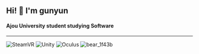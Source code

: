 ## Hi! 👋 I'm gunyun
#### Ajou University student studying Software
---------------------------------------------------------------------

![SteamVR](https://shared.fastly.steamstatic.com/store_item_assets/steam/apps/250820/header.jpg?t=1574723957)
![Unity](https://encrypted-tbn0.gstatic.com/images?q=tbn:ANd9GcRTrF5yfdEHdRSA0sMWXhPZ7pPcUQIYezMTsA&s)
![Oculus](https://lh5.googleusercontent.com/proxy/2TMk_PnA60a7zbhNEQcLuPgvKmrYH4WktM0CYDcuTpGBX_M362XpN759917mwZz7nGoOVk1bbovoZFbbdGc7ZJoHq06XIPTQn13rKx0)
![bear_1f43b](https://user-images.githubusercontent.com/122507184/220543875-857cbb3e-ea8e-4bab-82a8-0cc0f0fa7dc9.png)

